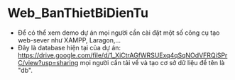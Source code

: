 # Web_BanThietBiDienTu
- Để có thể xem demo dự án mọi người cần cài đặt một số công cụ tạo web-sever như XAMPP, Laragon,...
- Đây là database hiện tại của dự án: https://drive.google.com/file/d/1_XiCtrAGfWRSUExq4qSqNOdVFRQiSPrC/view?usp=sharing mọi người cần tải về và tạo cơ sở dữ liệu 
để tên là "db".
